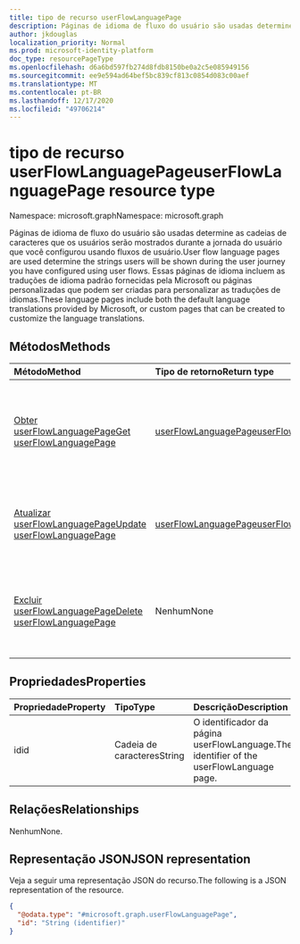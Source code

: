 ```yaml
---
title: tipo de recurso userFlowLanguagePage
description: Páginas de idioma de fluxo do usuário são usadas determine as cadeias de caracteres que os usuários serão mostrados durante a jornada do usuário que você configurou usando fluxos de usuário.
author: jkdouglas
localization_priority: Normal
ms.prod: microsoft-identity-platform
doc_type: resourcePageType
ms.openlocfilehash: d6a6bd597fb274d8fdb8150be0a2c5e085949156
ms.sourcegitcommit: ee9e594ad64bef5bc839cf813c0854d083c00aef
ms.translationtype: MT
ms.contentlocale: pt-BR
ms.lasthandoff: 12/17/2020
ms.locfileid: "49706214"
---
```

# <a name="userflowlanguagepage-resource-type"></a><span data-ttu-id="93085-103">tipo de recurso userFlowLanguagePage</span><span class="sxs-lookup"><span data-stu-id="93085-103">userFlowLanguagePage resource type</span></span>

<span data-ttu-id="93085-104">Namespace: microsoft.graph</span><span class="sxs-lookup"><span data-stu-id="93085-104">Namespace: microsoft.graph</span></span>

<span data-ttu-id="93085-105">Páginas de idioma de fluxo do usuário são usadas determine as cadeias de caracteres que os usuários serão mostrados durante a jornada do usuário que você configurou usando fluxos de usuário.</span><span class="sxs-lookup"><span data-stu-id="93085-105">User flow language pages are used determine the strings users will be shown during the user journey you have configured using user flows.</span></span> <span data-ttu-id="93085-106">Essas páginas de idioma incluem as traduções de idioma padrão fornecidas pela Microsoft ou páginas personalizadas que podem ser criadas para personalizar as traduções de idiomas.</span><span class="sxs-lookup"><span data-stu-id="93085-106">These language pages include both the default language translations provided by Microsoft, or custom pages that can be created to customize the language translations.</span></span>

## <a name="methods"></a><span data-ttu-id="93085-107">Métodos</span><span class="sxs-lookup"><span data-stu-id="93085-107">Methods</span></span>

|<span data-ttu-id="93085-108">Método</span><span class="sxs-lookup"><span data-stu-id="93085-108">Method</span></span>|<span data-ttu-id="93085-109">Tipo de retorno</span><span class="sxs-lookup"><span data-stu-id="93085-109">Return type</span></span>|<span data-ttu-id="93085-110">Descrição</span><span class="sxs-lookup"><span data-stu-id="93085-110">Description</span></span>|
|:---|:---|:---|
|[<span data-ttu-id="93085-111">Obter userFlowLanguagePage</span><span class="sxs-lookup"><span data-stu-id="93085-111">Get userFlowLanguagePage</span></span>](../api/userflowlanguagepage-get.md)|[<span data-ttu-id="93085-112">userFlowLanguagePage</span><span class="sxs-lookup"><span data-stu-id="93085-112">userFlowLanguagePage</span></span>](../resources/userflowlanguagepage.md)|<span data-ttu-id="93085-113">Recupere os valores de um objeto [userFlowLanguagePage](../resources/userflowlanguagepage.md) padrão ou personalizado.</span><span class="sxs-lookup"><span data-stu-id="93085-113">Retrieve the values of a default or custom [userFlowLanguagePage](../resources/userflowlanguagepage.md) object.</span></span>|
|[<span data-ttu-id="93085-114">Atualizar userFlowLanguagePage</span><span class="sxs-lookup"><span data-stu-id="93085-114">Update userFlowLanguagePage</span></span>](../api/userflowlanguagepage-put.md)|[<span data-ttu-id="93085-115">userFlowLanguagePage</span><span class="sxs-lookup"><span data-stu-id="93085-115">userFlowLanguagePage</span></span>](../resources/userflowlanguagepage.md)|<span data-ttu-id="93085-116">Atualizar os valores em um objeto [userFlowLanguagePage](../resources/userflowlanguagepage.md) personalizado.</span><span class="sxs-lookup"><span data-stu-id="93085-116">Update the values in a custom [userFlowLanguagePage](../resources/userflowlanguagepage.md) object.</span></span>|
|[<span data-ttu-id="93085-117">Excluir userFlowLanguagePage</span><span class="sxs-lookup"><span data-stu-id="93085-117">Delete userFlowLanguagePage</span></span>](../api/userflowlanguagepage-delete.md)|<span data-ttu-id="93085-118">Nenhum</span><span class="sxs-lookup"><span data-stu-id="93085-118">None</span></span>|<span data-ttu-id="93085-119">Exclui os valores de um objeto [userFlowLanguagePage](../resources/userflowlanguagepage.md) personalizado.</span><span class="sxs-lookup"><span data-stu-id="93085-119">Deletes the values from a custom [userFlowLanguagePage](../resources/userflowlanguagepage.md) object.</span></span>|

## <a name="properties"></a><span data-ttu-id="93085-120">Propriedades</span><span class="sxs-lookup"><span data-stu-id="93085-120">Properties</span></span>

|<span data-ttu-id="93085-121">Propriedade</span><span class="sxs-lookup"><span data-stu-id="93085-121">Property</span></span>|<span data-ttu-id="93085-122">Tipo</span><span class="sxs-lookup"><span data-stu-id="93085-122">Type</span></span>|<span data-ttu-id="93085-123">Descrição</span><span class="sxs-lookup"><span data-stu-id="93085-123">Description</span></span>|
|:---|:---|:---|
|<span data-ttu-id="93085-124">id</span><span class="sxs-lookup"><span data-stu-id="93085-124">id</span></span>|<span data-ttu-id="93085-125">Cadeia de caracteres</span><span class="sxs-lookup"><span data-stu-id="93085-125">String</span></span>|<span data-ttu-id="93085-126">O identificador da página userFlowLanguage.</span><span class="sxs-lookup"><span data-stu-id="93085-126">The identifier of the userFlowLanguage page.</span></span>|

## <a name="relationships"></a><span data-ttu-id="93085-127">Relações</span><span class="sxs-lookup"><span data-stu-id="93085-127">Relationships</span></span>

<span data-ttu-id="93085-128">Nenhum</span><span class="sxs-lookup"><span data-stu-id="93085-128">None.</span></span>

## <a name="json-representation"></a><span data-ttu-id="93085-129">Representação JSON</span><span class="sxs-lookup"><span data-stu-id="93085-129">JSON representation</span></span>

<span data-ttu-id="93085-130">Veja a seguir uma representação JSON do recurso.</span><span class="sxs-lookup"><span data-stu-id="93085-130">The following is a JSON representation of the resource.</span></span>
<!-- {
  "blockType": "resource",
  "keyProperty": "id",
  "@odata.type": "microsoft.graph.userFlowLanguagePage",
  "baseType": "",
  "openType": false
}
-->

``` json
{
  "@odata.type": "#microsoft.graph.userFlowLanguagePage",
  "id": "String (identifier)"
}
```
